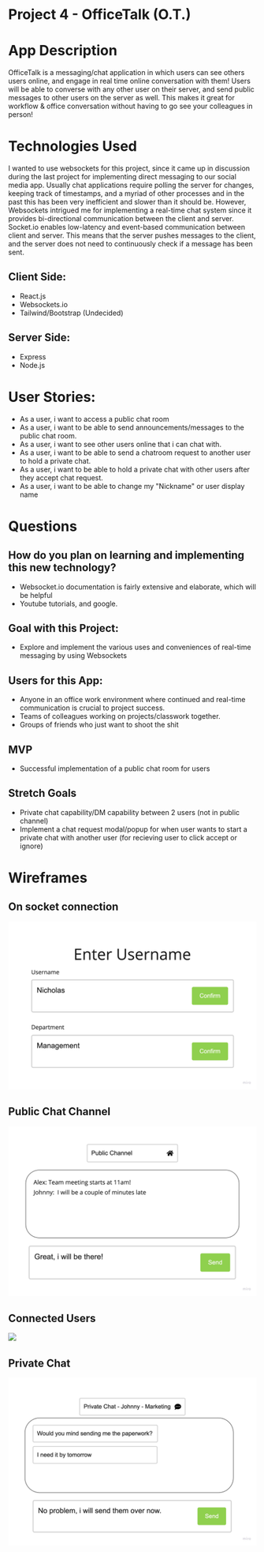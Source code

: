 # Project 4 - OfficeTalk (O.T.)

# App Description
OfficeTalk is a messaging/chat application in which users can see others users online, and engage in real time online conversation with them! Users will be able to converse with any other user on their server, and send public messages to other users on the server as well. This makes it great for workflow & office conversation without having to go see your colleagues in person!

# Technologies Used
I wanted to use websockets for this project, since it came up in discussion during the last project for implementing direct messaging to our social media app. Usually chat applications require polling the server for changes, keeping track of timestamps, and a myriad of other processes and in the past this has been very inefficient and slower than it should be. However, Websockets intrigued me for implementing a real-time chat system since it provides bi-directional communication between the client and server. Socket.io enables low-latency and event-based communication between client and server. This means that the server pushes messages to the client, and the server does not need to continuously check if a message has been sent.

## Client Side:
* React.js
* Websockets.io
* Tailwind/Bootstrap (Undecided)

## Server Side:
* Express
* Node.js

# User Stories:
* As a user, i want to access a public chat room
* As a user, i want to be able to send announcements/messages to the public chat room.
* As a user, i want to see other users online that i can chat with.
* As a user, i want to be able to send a chatroom request to another user to hold a private chat.
* As a user, i want to be able to hold a private chat with other users after they accept chat request.
* As a user, i want to be able to change my "Nickname" or user display name

# Questions
## How do you plan on learning and implementing this new technology?
* Websocket.io documentation is fairly extensive and elaborate, which will be helpful
* Youtube tutorials, and google.

## Goal with this Project:
* Explore and implement the various uses and conveniences of real-time messaging by using Websockets

## Users for this App:
* Anyone in an office work environment where continued and real-time communication is crucial to project success.
* Teams of colleagues working on projects/classwork together.
* Groups of friends who just want to shoot the shit

## MVP
* Successful implementation of a public chat room for users

## Stretch Goals
* Private chat capability/DM capability between 2 users (not in public channel)
* Implement a chat request modal/popup for when user wants to start a private chat with another user (for recieving user to click accept or ignore)

# Wireframes

## On socket connection
![](./wireframes/p4socketconnection.jpg)

## Public Chat Channel
![](./wireframes/publicchannel.jpg)

## Connected Users
![](./wireframes/connectedusers.jpg)

## Private Chat
![](./wireframes/privatechat.jpg)